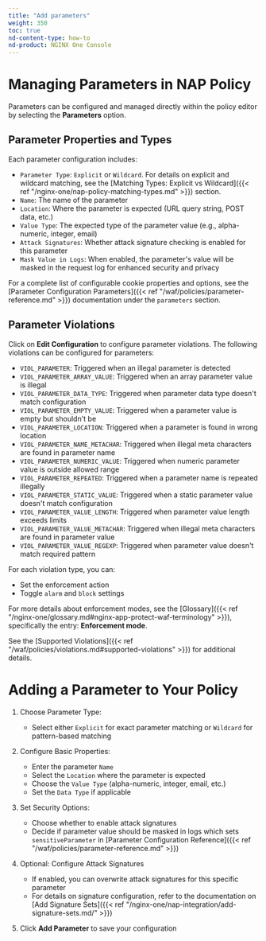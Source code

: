 ```yaml
---
title: "Add parameters"
weight: 350
toc: true
nd-content-type: how-to
nd-product: NGINX One Console
---
```


# Managing Parameters in NAP Policy
Parameters can be configured and managed directly within the policy editor by selecting the **Parameters** option.

## Parameter Properties and Types
Each parameter configuration includes:
- `Parameter Type`: `Explicit` or `Wildcard`. For details on explicit and wildcard matching, see the [Matching Types: Explicit vs Wildcard]({{< ref "/nginx-one/nap-policy-matching-types.md" >}}) section.
- `Name`: The name of the parameter
- `Location`: Where the parameter is expected (URL query string, POST data, etc.)
- `Value Type`: The expected type of the parameter value (e.g., alpha-numeric, integer, email)
- `Attack Signatures`: Whether attack signature checking is enabled for this parameter
- `Mask Value in Logs`: When enabled, the parameter's value will be masked in the request log for enhanced security and privacy


For a complete list of configurable cookie properties and options, see the [Parameter Configuration Parameters]({{< ref "/waf/policies/parameter-reference.md" >}}) documentation under the `parameters` section.

## Parameter Violations
Click on **Edit Configuration** to configure parameter violations. The following violations can be configured for parameters:

- `VIOL_PARAMETER`: Triggered when an illegal parameter is detected
- `VIOL_PARAMETER_ARRAY_VALUE`: Triggered when an array parameter value is illegal
- `VIOL_PARAMETER_DATA_TYPE`: Triggered when parameter data type doesn't match configuration
- `VIOL_PARAMETER_EMPTY_VALUE`: Triggered when a parameter value is empty but shouldn't be
- `VIOL_PARAMETER_LOCATION`: Triggered when a parameter is found in wrong location
- `VIOL_PARAMETER_NAME_METACHAR`: Triggered when illegal meta characters are found in parameter name
- `VIOL_PARAMETER_NUMERIC_VALUE`: Triggered when numeric parameter value is outside allowed range
- `VIOL_PARAMETER_REPEATED`: Triggered when a parameter name is repeated illegally
- `VIOL_PARAMETER_STATIC_VALUE`: Triggered when a static parameter value doesn't match configuration
- `VIOL_PARAMETER_VALUE_LENGTH`: Triggered when parameter value length exceeds limits
- `VIOL_PARAMETER_VALUE_METACHAR`: Triggered when illegal meta characters are found in parameter value
- `VIOL_PARAMETER_VALUE_REGEXP`: Triggered when parameter value doesn't match required pattern

For each violation type, you can:
- Set the enforcement action
- Toggle `alarm` and `block` settings

For more details about enforcement modes, see the [Glossary]({{< ref "/nginx-one/glossary.md#nginx-app-protect-waf-terminology" >}}), specifically the entry: **Enforcement mode**.

See the [Supported Violations]({{< ref "/waf/policies/violations.md#supported-violations" >}}) for additional details.

# Adding a Parameter to Your Policy

1. Choose Parameter Type:
   - Select either `Explicit` for exact parameter matching or `Wildcard` for pattern-based matching

2. Configure Basic Properties:
   - Enter the parameter `Name`
   - Select the `Location` where the parameter is expected
   - Choose the `Value Type` (alpha-numeric, integer, email, etc.)
   - Set the `Data Type` if applicable

3. Set Security Options:
   - Choose whether to enable attack signatures
   - Decide if parameter value should be masked in logs which sets `sensitiveParameter` in [Parameter Configuration Reference]({{< ref "/waf/policies/parameter-reference.md" >}})

4. Optional: Configure Attack Signatures
   - If enabled, you can overwrite attack signatures for this specific parameter
   - For details on signature configuration, refer to the documentation on [Add Signature Sets]({{< ref "/nginx-one/nap-integration/add-signature-sets.md/" >}})

5. Click **Add Parameter** to save your configuration
